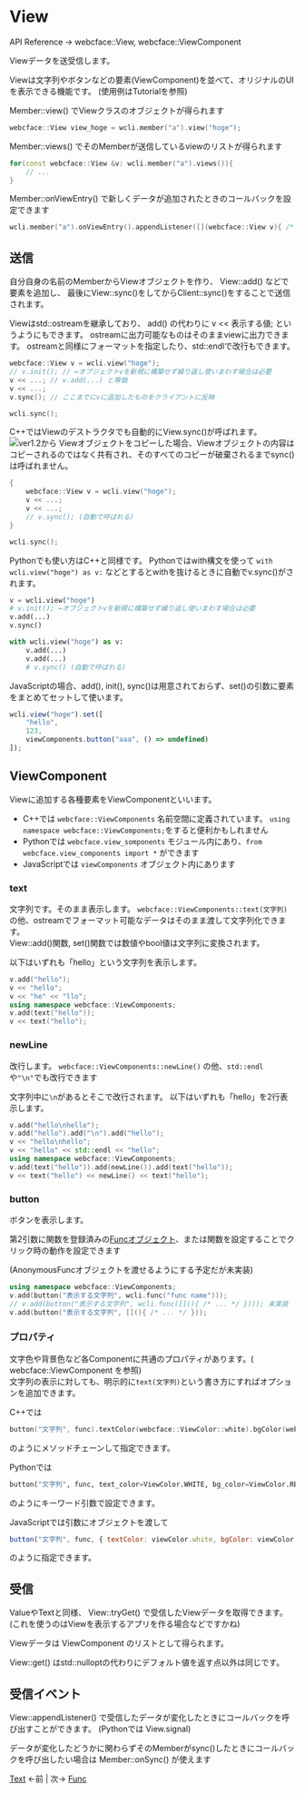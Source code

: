 # View

API Reference → webcface::View, webcface::ViewComponent

Viewデータを送受信します。

Viewは文字列やボタンなどの要素(ViewComponent)を並べて、オリジナルのUIを表示できる機能です。
(使用例はTutorialを参照)

Member::view() でViewクラスのオブジェクトが得られます
```cpp
webcface::View view_hoge = wcli.member("a").view("hoge");
```

Member::views() でそのMemberが送信しているviewのリストが得られます
```cpp
for(const webcface::View &v: wcli.member("a").views()){
	// ...
}
```

Member::onViewEntry() で新しくデータが追加されたときのコールバックを設定できます
```cpp
wcli.member("a").onViewEntry().appendListener([](webcface::View v){ /* ... */ });
```

## 送信

自分自身の名前のMemberからViewオブジェクトを作り、
View::add() などで要素を追加し、
最後にView::sync()をしてからClient::sync()をすることで送信されます。

Viewはstd::ostreamを継承しており、 add() の代わりに v << 表示する値; というようにもできます。
ostreamに出力可能なものはそのままviewに出力できます。
ostreamと同様にフォーマットを指定したり、std::endlで改行もできます。

```cpp
webcface::View v = wcli.view("hoge");
// v.init(); // ←オブジェクトvを新規に構築せず繰り返し使いまわす場合は必要
v << ...; // v.add(...) と等価
v << ...;
v.sync(); // ここまでにvに追加したものをクライアントに反映

wcli.sync();
```
C++ではViewのデストラクタでも自動的にView.sync()が呼ばれます。  
![ver1.2から](https://img.shields.io/badge/ver1.2~-00599c?logo=C%2B%2B)
Viewオブジェクトをコピーした場合、Viewオブジェクトの内容はコピーされるのではなく共有され、そのすべてのコピーが破棄されるまでsync()は呼ばれません。
```cpp
{
	webcface::View v = wcli.view("hoge");
	v << ...;
	v << ...;
	// v.sync(); (自動で呼ばれる)
}

wcli.sync();
```


Pythonでも使い方はC++と同様です。
Pythonではwith構文を使って `with wcli.view("hoge") as v:` などとするとwithを抜けるときに自動でv.sync()がされます。
```py
v = wcli.view("hoge")
# v.init(); ←オブジェクトvを新規に構築せず繰り返し使いまわす場合は必要
v.add(...)
v.sync()
```
```py
with wcli.view("hoge") as v:
    v.add(...)
    v.add(...)
    # v.sync() (自動で呼ばれる)
```

JavaScriptの場合、add(), init(), sync()は用意されておらず、set()の引数に要素をまとめてセットして使います。
```js
wcli.view("hoge").set([
	"hello",
	123,
	viewComponents.button("aaa", () => undefined)
]);
```

## ViewComponent
Viewに追加する各種要素をViewComponentといいます。

* C++では `webcface::ViewComponents` 名前空間に定義されています。 `using namespace webcface::ViewComponents;`をすると便利かもしれません
* Pythonでは `webcface.view_somponents` モジュール内にあり、`from webcface.view_components import *` ができます
* JavaScriptでは `viewComponents` オブジェクト内にあります

### text
文字列です。そのまま表示します。
`webcface::ViewComponents::text(文字列)` の他、ostreamでフォーマット可能なデータはそのまま渡して文字列化できます。  
View::add()関数, set()関数では数値やbool値は文字列に変換されます。

以下はいずれも「hello」という文字列を表示します。
```cpp
v.add("hello");
v << "hello";
v << "he" << "llo";
using namespace webcface::ViewComponents;
v.add(text("hello"));
v << text("hello");
```

### newLine
改行します。
`webcface::ViewComponents::newLine()` の他、`std::endl`や`"\n"`でも改行できます

文字列中に`\n`があるとそこで改行されます。
以下はいずれも「hello」を2行表示します。
```cpp
v.add("hello\nhello");
v.add("hello").add("\n").add("hello");
v << "hello\nhello";
v << "hello" << std::endl << "hello";
using namespace webcface::ViewComponents;
v.add(text("hello")).add(newLine()).add(text("hello"));
v << text("hello") << newLine() << text("hello");
```

### button
ボタンを表示します。

第2引数に関数を登録済みの[Funcオブジェクト](./30_func.md)、または関数を設定することでクリック時の動作を設定できます

(AnonymousFuncオブジェクトを渡せるようにする予定だが未実装)
```cpp
using namespace webcface::ViewComponents;
v.add(button("表示する文字列", wcli.func("func name")));
// v.add(button("表示する文字列", wcli.func([](){ /* ... */ }))); 未実装
v.add(button("表示する文字列", [](){ /* ... */ }));
```

### プロパティ
文字色や背景色など各Componentに共通のプロパティがあります。( webcface::ViewComponent を参照)  
文字列の表示に対しても、明示的に`text(文字列)`という書き方にすればオプションを追加できます。

C++では
```cpp
button("文字列", func).textColor(webcface::ViewColor::white).bgColor(webcface::ViewColor::red)
```
のようにメソッドチェーンして指定できます。

Pythonでは
```python
button("文字列", func, text_color=ViewColor.WHITE, bg_color=ViewColor.RED)
```
のようにキーワード引数で設定できます。

JavaScriptでは引数にオブジェクトを渡して
```js
button("文字列", func, { textColor: viewColor.white, bgColor: viewColor.red })
```
のように指定できます。

## 受信

ValueやTextと同様、 View::tryGet() で受信したViewデータを取得できます。
(これを使うのはViewを表示するアプリを作る場合などですかね)

Viewデータは ViewComponent のリストとして得られます。

View::get() はstd::nulloptの代わりにデフォルト値を返す点以外は同じです。

## 受信イベント

View::appendListener() で受信したデータが変化したときにコールバックを呼び出すことができます。
(Pythonでは View.signal)

データが変化したどうかに関わらずそのMemberがsync()したときにコールバックを呼び出したい場合は Member::onSync() が使えます

[Text](./11_text.md) ←前 | 次→ [Func](./30_func.md)
